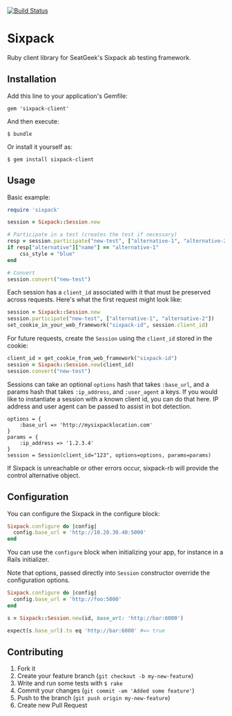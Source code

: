 [![Build Status](https://travis-ci.org/seatgeek/sixpack-rb.svg?branch=master)](https://travis-ci.org/seatgeek/sixpack-rb)

# Sixpack

Ruby client library for SeatGeek's Sixpack ab testing framework.

## Installation

Add this line to your application's Gemfile:

    gem 'sixpack-client'

And then execute:

    $ bundle

Or install it yourself as:

    $ gem install sixpack-client

## Usage

Basic example:

```ruby
require 'sixpack'

session = Sixpack::Session.new

# Participate in a test (creates the test if necessary)
resp = session.participate("new-test", ["alternative-1", "alternative-2"])
if resp["alternative"]["name"] == "alternative-1"
    css_style = "blue"
end

# Convert
session.convert("new-test")
```

Each session has a `client_id` associated with it that must be preserved across requests. Here's what the first request might look like:

```ruby
session = Sixpack::Session.new
session.participate("new-test", ["alternative-1", "alternative-2"])
set_cookie_in_your_web_framework("sixpack-id", session.client_id)
```

For future requests, create the `Session` using the `client_id` stored in the cookie:

```ruby
client_id = get_cookie_from_web_framework("sixpack-id")
session = Sixpack::Session.new(client_id)
session.convert("new-test")
```

Sessions can take an optional `options` hash that takes `:base_url`, and a params hash that takes `:ip_address`, and `:user_agent` a keys. If you would like to instantiate a session with a known client id, you can do that here. IP address and user agent can be passed to assist in bot detection.

    options = {
        :base_url => 'http://mysixpacklocation.com'
    }
    params = {
        :ip_address => '1.2.3.4'
    }
    session = Session(client_id="123", options=options, params=params)

If Sixpack is unreachable or other errors occur, sixpack-rb will provide the control alternative object.

## Configuration

You can configure the Sixpack in the configure block:

```ruby
Sixpack.configure do |config|
  config.base_url = 'http://10.20.30.40:5000'
end
```

You can use the `configure` block when initializing your app, for instance in a
Rails initializer.

Note that options, passed directly into `Session` constructor override the configuration options.

```ruby
Sixpack.configure do |config|
  config.base_url = 'http://foo:5000'
end

s = Sixpack::Session.new(id, base_url: 'http://bar:6000')

expect(s.base_url).to eq 'http://bar:6000' #=> true
```

## Contributing

1. Fork it
2. Create your feature branch (`git checkout -b my-new-feature`)
3. Write and run some tests with `$ rake`
4. Commit your changes (`git commit -am 'Added some feature'`)
5. Push to the branch (`git push origin my-new-feature`)
6. Create new Pull Request
